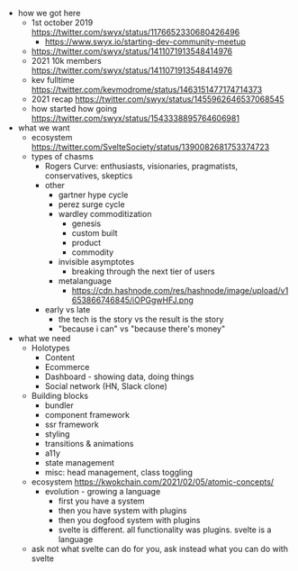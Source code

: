 - how we got here
	- 1st october 2019 https://twitter.com/swyx/status/1176652330680426496
		- https://www.swyx.io/starting-dev-community-meetup
	- https://twitter.com/swyx/status/1411071913548414976
	- 2021 10k members https://twitter.com/swyx/status/1411071913548414976
	- kev fulltime https://twitter.com/kevmodrome/status/1463151477174714373
	- 2021 recap https://twitter.com/swyx/status/1455962646537068545
	- how started how going https://twitter.com/swyx/status/1543338895764606981
- what we want
	- ecosystem https://twitter.com/SvelteSociety/status/1390082681753374723
	- types of chasms
		- Rogers Curve: enthusiasts, visionaries, pragmatists, conservatives, skeptics
		- other
			- gartner hype cycle
			- perez surge cycle
			- wardley commoditization
				- genesis
				- custom built
				- product
				- commodity
			- invisible asymptotes
				- breaking through the next tier of users
			- metalanguage
				- https://cdn.hashnode.com/res/hashnode/image/upload/v1653866746845/iOPGgwHFJ.png
		- early vs late
			- the tech is the story vs the result is the story
			- "because i can" vs "because there's money"
- what we need
	- Holotypes
		- Content
		- Ecommerce
		- Dashboard - showing data, doing things
		- Social network (HN, Slack clone)
	- Building blocks
		- bundler
		- component framework
		- ssr framework
		- styling
		- transitions & animations
		- a11y
		- state management
		- misc: head management, class toggling
	- ecosystem https://kwokchain.com/2021/02/05/atomic-concepts/
		- evolution - growing a language 
			- first you have a system
			- then you have system with plugins
			- then you dogfood system with plugins
			- svelte is different. all functionality was plugins. svelte is a language
	- ask not what svelte can do for you, ask instead what you can do with svelte